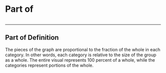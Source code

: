 # Part of

```{tableofcontents}

```

---

## Part of Definition

The pieces of the graph are proportional to the fraction of the whole in each category. In other words, each category is relative to the size of the group as a whole. The entire visual represents 100 percent of a whole, while the categories represent portions of the whole.
